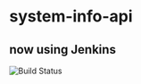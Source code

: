 # system-info-api
## now using Jenkins
![Build Status](http://http://brightonvandenend.nl/:8080/job/System%20Info%20API/badge/icon)
